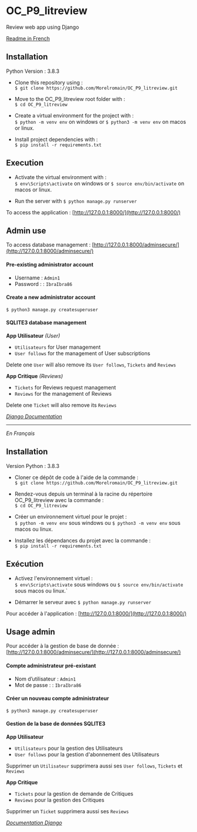 # OC_P9_litreview
Review web app using Django

[Readme in French](#français)  

## Installation

Python Version : 3.8.3  

- Clone this repository using :  
`$ git clone https://github.com/Morelromain/OC_P9_litreview.git`

- Move to the OC_P9_litreview root folder with :  
`$ cd OC_P9_litreview`

- Create a virtual environment for the project with :  
`$ python -m venv env` on windows or `$ python3 -m venv env` on macos or linux.

- Install project dependencies with :  
`$ pip install -r requirements.txt`

## Execution

- Activate the virtual environment with :  
`$ env\Scripts\activate` on windows or `$ source env/bin/activate` on macos or linux.

- Run the server with `$ python manage.py runserver`

To access the application : [http://127.0.0.1:8000/](http://127.0.0.1:8000/)

## Admin use

To access database management : [http://127.0.0.1:8000/adminsecure/](http://127.0.0.1:8000/adminsecure/)

#### Pre-existing administrator account
- Username : `Admin1`
- Password : : `IbraIbra86`

#### Create a new administrator account

`$ python3 manage.py createsuperuser`

#### SQLITE3 database management

__App Utilisateur__  *(User)*

- `Utilisateurs` for User management
- `User follows` for the management of User subscriptions

Delete one `User` will also remove its `User follows`, `Tickets` and `Reviews`

__App Critique__  *(Reviews)*

- `Tickets` for Reviews request management
- `Reviews` for the management of Reviews

Delete one `Ticket` will also remove its `Reviews`

*[Django Documentation](https://docs.djangoproject.com/en/3.1/)*

---

<a name="français"></a>*En Français*

## Installation

Version Python : 3.8.3  

- Cloner ce dépôt de code à l'aide de la commande :  
`$ git clone https://github.com/Morelromain/OC_P9_litreview.git`

- Rendez-vous depuis un terminal à la racine du répertoire OC_P9_litreview avec la commande :  
`$ cd OC_P9_litreview`

- Créer un environnement virtuel pour le projet :  
`$ python -m venv env` sous windows ou `$ python3 -m venv env` sous macos ou linux.

- Installez les dépendances du projet avec la commande :  
`$ pip install -r requirements.txt`

## Exécution

- Activez l'environnement virtuel :  
`$ env\Scripts\activate` sous windows ou `$ source env/bin/activate` sous macos ou linux.`

- Démarrer le serveur avec `$ python manage.py runserver`

Pour accéder à l'application : [http://127.0.0.1:8000/](http://127.0.0.1:8000/)

## Usage admin

Pour accéder à la gestion de base de donnée : [http://127.0.0.1:8000/adminsecure/](http://127.0.0.1:8000/adminsecure/)

#### Compte administrateur pré-existant
- Nom d’utilisateur : `Admin1`
- Mot de passe : : `IbraIbra86`

#### Créer un nouveau compte administrateur

`$ python3 manage.py createsuperuser`

#### Gestion de la base de données SQLITE3

__App Utilisateur__  

- `Utilisateurs` pour la gestion des Utilisateurs
- `User follows` pour la gestion d'abonnement des Utilisateurs

Supprimer un `Utilisateur` supprimera aussi ses `User follows`, `Tickets` et `Reviews`

__App Critique__  

- `Tickets` pour la gestion de demande de Critiques
- `Reviews` pour la gestion des Critiques

Supprimer un `Ticket` supprimera aussi ses `Reviews`

*[Documentation Django](https://docs.djangoproject.com/fr/3.1/)*